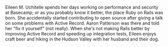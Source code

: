 Eileen M. Uchitelle spends her days working on performance and security at Basecamp; or as you probably know it better, the place Ruby on Rails was born. She accidentally started contributing to open source after giving a talk on some problems with Active Record. Aaron Patterson was there and told her "fix it yourself" (not really). When she's not making Rails better by improving Active Record and speeding up integration tests, Eileen enjoys craft beer and hiking in the Hudson Valley with her husband and their dog.
